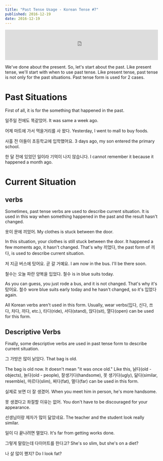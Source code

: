 ```yaml
---
title: "Past Tense Usage - Korean Tense #7"
published: 2016-12-19
date: 2016-12-19
---
```

<iframe id="audio_iframe" src="https://www.podbean.com/media/player/75qcq-65b329?skin=3" width="100%" height="100" frameborder="0" scrolling="no"></iframe>

We've done about the present. So, let's start about the past. Like present tense, we'll start with when to use past tense. Like present tense, past tense is not only for the past situations.  Past tense form is used for 2 cases. 

# Past Situations

First of all, it is for the something that happened in the past. 

일주일 전에도 똑같았어.
It was same a week ago.

어제 마트에 가서 먹을거리를 사 왔다. 
Yesterday, I went to mall to buy foods. 

사흘 전 아들이 초등학교에 입학했어요.
3 days ago, my son entered the primary school. 

한 달 전에 있었던 일이라 기억이 나지 않습니다. 
I cannot remember it because it happened a month ago. 

#  Current Situation

##  verbs

Sometimes, past tense verbs are used to describe current situation. It is used in this way when something happened in the past and the result hasn't changed. 

옷이 문에 끼었어. 
My clothes is stuck between the door. 

In this situation, your clothes is still stuck between the door. It happened a few moments ago, it hasn't changed. That's why 끼었다, the past form of 끼다, is used to describe current situation.

저 지금 버스에 탔어요. 곧 갈 거예요.
I am now in the bus. I'll be there soon. 

철수는 오늘 파란 양복을 입었다. 
철수 is in blue suits today. 

As you can guess, you just rode a bus, and it is not changed. That's why it's 탔어요. 철수 wore blue suits early today and he hasn't changed, so it's 입었다 again. 

All Korean verbs aren't used in this form. Usually, wear verbs(입다, 신다, 쓰다, 차다, 끼다, etc.), 타다(ride), 서다(stand), 앉다(sit), 열다(open) can be used for this form. 

##  Descriptive Verbs

Finally, some descriptive verbs are used in past tense form to describe current situation. 

그 가방은 많이 낡았다. 
That bag is old. 

The bag is old now. It doesn't mean "it was once old." Like this, 낡다(old - objects), 늙다(old - people), 잘생기다(handsome), 못 생기다(ugly), 닮다(similar, resemble), 마르다(slim), 찌다(fat), 멀다(far) can be used in this form. 

실제로 보면 더 잘 생겼어. 
When you meet him in person, he's more handsome. 

못 생겼다고 좌절할 이유는 없어. 
You don't have to be discouraged for your appearance. 

선생님이랑 제자가 많이 닮았네요. 
The teacher and the student look really similar.

일이 다 끝나려면 멀었다. 
It's far from getting works done. 

그렇게 말랐는데 다이어트를 한다고?
She's so slim, but she's on a diet?

나 살 많이 쪘지?
Do I look fat? 
